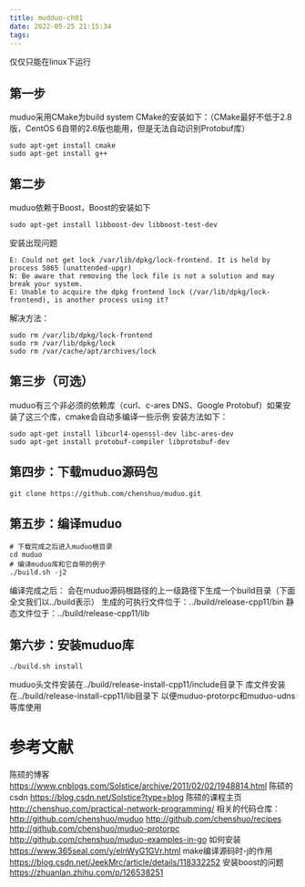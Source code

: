 ```yaml
---
title: mudduo-ch01
date: 2022-05-25 21:15:34
tags:
---
```


仅仅只能在linux下运行
## 第一步
muduo采用CMake为build system
CMake的安装如下：（CMake最好不低于2.8版，CentOS 6自带的2.6版也能用，但是无法自动识别Protobuf库）
```
sudo apt-get install cmake
sudo apt-get install g++
```
## 第二步
muduo依赖于Boost，Boost的安装如下
```
sudo apt-get install libboost-dev libboost-test-dev
```
安装出现问题
```
E: Could not get lock /var/lib/dpkg/lock-frontend. It is held by process 5865 (unattended-upgr)
N: Be aware that removing the lock file is not a solution and may break your system.
E: Unable to acquire the dpkg frontend lock (/var/lib/dpkg/lock-frontend), is another process using it?
```
解决方法：
```
sudo rm /var/lib/dpkg/lock-frontend
sudo rm /var/lib/dpkg/lock
sudo rm /var/cache/apt/archives/lock
```
## 第三步（可选）
muduo有三个非必须的依赖库（curl、c-ares DNS、Google Protobuf）如果安装了这三个库，cmake会自动多编译一些示例
安装方法如下：
```
sudo apt-get install libcurl4-openssl-dev libc-ares-dev
sudo apt-get install protobuf-compiler libprotobuf-dev
```

## 第四步：下载muduo源码包
```
git clone https://github.com/chenshuo/muduo.git
```

## 第五步：编译muduo
```
# 下载完成之后进入muduo根目录
cd muduo
# 编译muduo库和它自带的例子
./build.sh -j2
```
编译完成之后：
会在muduo源码根路径的上一级路径下生成一个build目录（下面全文我们以../build表示）
生成的可执行文件位于：../build/release-cpp11/bin
静态文件位于：../build/release-cpp11/lib

## 第六步：安装muduo库
```
./build.sh install
```
muduo头文件安装在../build/release-install-cpp11/include目录下
库文件安装在../build/release-install-cpp11/lib目录下
以便muduo-protorpc和muduo-udns等库使用

# 参考文献
陈硕的博客 https://www.cnblogs.com/Solstice/archive/2011/02/02/1948814.html
陈硕的csdn https://blog.csdn.net/Solstice?type=blog
陈硕的课程主页 http://chenshuo.com/practical-network-programming/
相关的代码仓库：
http://github.com/chenshuo/muduo
http://github.com/chenshuo/recipes
http://github.com/chenshuo/muduo-protorpc
http://github.com/chenshuo/muduo-examples-in-go
如何安装 https://www.365seal.com/y/elnWyG1GVr.html
make编译源码时-j的作用 https://blog.csdn.net/JeekMrc/article/details/118332252
安装boost的问题 https://zhuanlan.zhihu.com/p/126538251




